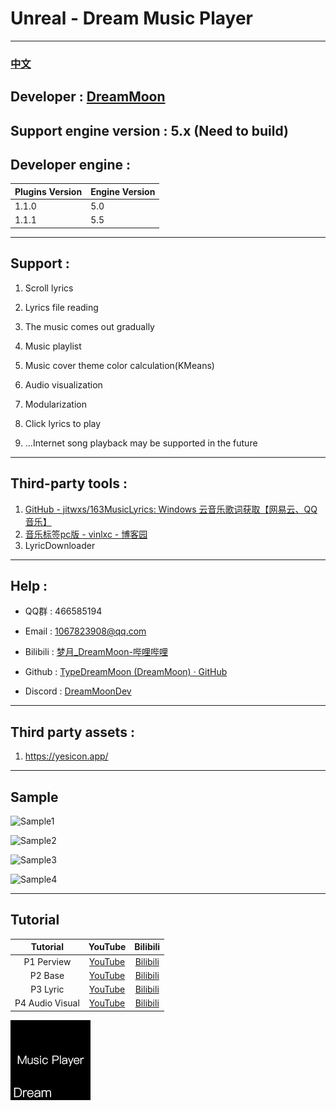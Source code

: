 # Unreal - Dream Music Player

---

###  [中文](README_CN.md)

## Developer : [DreamMoon](https://github.com/TypeDreamMoon)

## Support engine version : 5.x (Need to build)

## Developer engine :

| Plugins Version | Engine Version |
| --------------- | -------------- |
| 1.1.0           | 5.0            |
| 1.1.1           | 5.5            |

---

## Support :

1. Scroll lyrics

2. Lyrics file reading

3. The music comes out gradually

4. Music playlist

5. Music cover theme color calculation(KMeans)

6. Audio visualization

7. Modularization

8. Click lyrics to play

9. ...Internet song playback may be supported in the future

---

## Third-party tools :

1. [GitHub - jitwxs/163MusicLyrics: Windows 云音乐歌词获取【网易云、QQ音乐】](https://github.com/jitwxs/163MusicLyrics)
2. [音乐标签pc版 - vinlxc - 博客园](https://www.cnblogs.com/vinlxc/p/11347744.html)
3. LyricDownloader

---

## Help :

- QQ群 : 466585194

- Email : 1067823908@qq.com

- Bilibili : [梦月_DreamMoon-哔哩哔哩](https://space.bilibili.com/1115826412)

- Github : [TypeDreamMoon (DreamMoon) · GitHub](https://github.com/TypeDreamMoon)

- Discord : [DreamMoonDev](https://discord.gg/MsuXwGpp)

---

## Third party assets :

1. https://yesicon.app/

---

## Sample

![Sample1](Images/Sample1.png "Sample1")

![Sample2](Images/Sample2.png "Sample2")

![Sample3](Images/Sample3.png "Sample3")

![Sample4](Images/Sample4.png "Sample4")

---

## Tutorial

| Tutorial        | YouTube                                 | Bilibili                                                                                                                      |
|:---------------:|:---------------------------------------:|:-----------------------------------------------------------------------------------------------------------------------------:|
| P1 Perview      | [YouTube](https://youtu.be/1s6l5LL4gdM) | [Bilibili](https://www.bilibili.com/video/BV1rk6RYPEvc/?share_source=copy_web&vd_source=a81e6aca9f64409a68ec31aa70046f0c)     |
| P2 Base         | [YouTube](https://youtu.be/sttFgOPDo1g) | [Bilibili](https://www.bilibili.com/video/BV1rk6RYPEvc/?p=2&share_source=copy_web&vd_source=a81e6aca9f64409a68ec31aa70046f0c) |
| P3 Lyric        | [YouTube](https://youtu.be/lvammFAA8II) | [Bilibili](https://www.bilibili.com/video/BV1rk6RYPEvc/?p=3&share_source=copy_web&vd_source=a81e6aca9f64409a68ec31aa70046f0c) |
| P4 Audio Visual | [YouTube](https://youtu.be/7b-o5JEmOmE) | [Bilibili](https://www.bilibili.com/video/BV1rk6RYPEvc/?p=4&share_source=copy_web&vd_source=a81e6aca9f64409a68ec31aa70046f0c) |

![Icon128](Resources/Icon128.png "Icon128")
